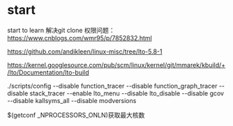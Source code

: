 # start
start to learn
解决git clone 权限问题： https://www.cnblogs.com/wmr95/p/7852832.html

https://github.com/andikleen/linux-misc/tree/lto-5.8-1

https://kernel.googlesource.com/pub/scm/linux/kernel/git/mmarek/kbuild/+/lto/Documentation/lto-build

./scripts/config --disable function_tracer --disable function_graph_tracer --disable stack_tracer --enable lto_menu --disable lto_disable --disable gcov --disable kallsyms_all --disable modversions

$(getconf _NPROCESSORS_ONLN)获取最大核数

